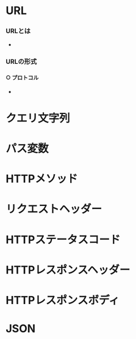 # URL
### URLとは
- 


### URLの形式
#### ○ プロトコル
- 
# クエリ文字列

# パス変数

# HTTPメソッド

# リクエストヘッダー

# HTTPステータスコード

# HTTPレスポンスヘッダー

# HTTPレスポンスボディ

# JSON

